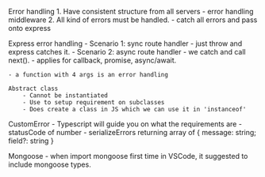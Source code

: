 Error handling
    1. Have consistent structure from all servers
        - error handling middleware
    2. All kind of errors must be handled.
        - catch all errors and pass onto express

Express error handling
    - Scenario 1: sync route handler - just throw and express catches it.
    - Scenario 2: async route handler - we catch and call next().
        - applies for callback, promise, async/await.
    
    - a function with 4 args is an error handling
    
    Abstract class
        - Cannot be instantiated
        - Use to setup requirement on subclasses
        - Does create a class in JS which we can use it in 'instanceof'
        

CustomError
    - Typescript will guide you on what the requirements are
    - statusCode of number
    - serializeErrors returning array of { message: string; field?: string }


Mongoose
    - when import mongoose first time in VSCode, it suggested to include mongoose types.

